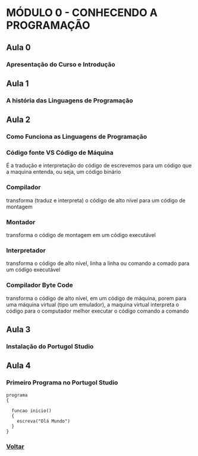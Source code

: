 # MÓDULO 0 - CONHECENDO A PROGRAMAÇÃO

## Aula 0

### Apresentação do Curso e Introdução

## Aula 1

### A história das Linguagens de Programação

## Aula 2

### Como Funciona as Linguagens de Programação

### Código fonte VS Código de Máquina

É a tradução e interpretação do código de escrevemos para um código que a maquina entenda, ou seja, um código binário

### Compilador

transforma (traduz e interpreta) o código de alto nível para um código de montagem

### Montador

transforma o código de montagem em um código executável

### Interpretador

transforma o código de alto nível, linha a linha ou comando a comado para um código executável

### Compilador Byte Code

transforma o código de alto nível, em um código de máquina, porem para uma máquina virtual (tipo um emulador), a maquina virtual interpreta o código para o computador melhor executar o código comando a comando

## Aula 3

### Instalação do Portugol Studio

## Aula 4

### Primeiro Programa no Portugol Studio

```
programa
{

  funcao inicio()
  {
    escreva("Olá Mundo")
  }
}

```

### [Voltar](https://github.com/lex4brao/01.CURSOS.E.ESTUDOS/blob/main/01.PROGRAMACAO.BASICA.-.ESTUDONAUTA/README.md)
